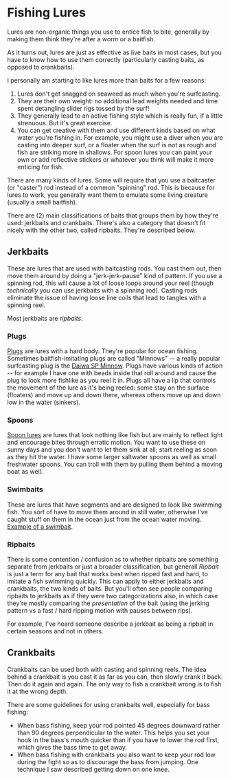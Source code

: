 # Fishing Lures

Lures are non-organic things you use to entice fish to bite, generally by making them think
they're after a worm or a baitfish.

As it turns out, lures are just as effective as live baits in most cases, but you have to know
how to use them correctly (particularly casting baits, as opposed to crankbaits).

I personally am starting to like lures more than baits for a few reasons:

1. Lures don't get snagged on seaweed as much when you're surfcasting.
2. They are their own weight: no additional lead weights needed and time spent detangling slider rigs tossed by the surf!
3. They generally lead to an active fishing style which is really fun, if a little strenuous. But it's great exercise.
4. You can get creative with them and use different kinds based on what water you're fishing in. For example, you might use a diver when you are casting into deeper surf, or a floater when the surf is not as rough and fish are striking more in shallows. For spoon lures you can paint your own or add reflective stickers or whatever you think will make it more enticing for fish.

There are many kinds of lures. Some will require that you use a baitcaster (or "caster") rod
instead of a common "spinning" rod. This is because for lures to work, you generally want them
to emulate some living creature (usually a small baitfish).

There are (2) main classifications of baits that groups them by how they're used: jerkbaits and crankbaits. There's also a category that doesn't fit nicely with the other two, called ripbaits. They're described below.

## Jerkbaits

These are lures that are used with baitcasting rods. You cast them out, then move them around by
doing a "jerk-jerk-pause" kind of pattern. If you use a spinning rod, this will cause a lot of
loose loops around your reel (though _technically_ you can use jerkbaits with a spinning rod).
Casting rods eliminate the issue of having loose line coils that lead to tangles with a
spinning reel.

Most jerkbaits are _ripbaits_.

### Plugs

[Plugs](https://en.wikipedia.org/wiki/Plug_(fishing)) are lures with a hard body. They're popular for ocean fishing. Sometimes baitfish-imitating plugs are called "Minnows" -- a really popular surfcasting plug is the [Daiwa SP Minnow](https://www.amazon.com/Diawa-Minnow-DSPM15F24-Blue-mackerel/dp/B003ZZBECU). Plugs have various kinds of action -- for example I have one with beads inside that roll around and cause the plug to look more fishlike as you reel it in. Plugs all have a lip that controls the movement of the lure as it's being reeled: some stay on the surface (floaters) and move up and down there, whereas others move up and down low in the water (sinkers).

### Spoons

[Spoon lures](https://en.wikipedia.org/wiki/Spoon_lure) are lures that look nothing like fish but are mainly to reflect light  and encourage bites through erratic motion. You want to use these on sunny days and you don't want to let them sink at all; start reeling as soon as they hit the water. I have some larger saltwater spoons as well as small freshwater spoons. You can troll with them by pulling them behind a moving boat as well.

### Swimbaits

These are lures that have segments and are designed to look like swimming fish. You sort of have to move them around in still water, otherwise I've caught stuff on them in the ocean just from the ocean water moving. [Example of a swimbait](https://www.amazon.com/Blue-Gill-Panfish-Talipia-Fishing/dp/B00RC9A66A).

### Ripbaits

There is some contention / confusion as to whether ripbaits are something separate from jerkbaits
or just a broader classification, but generall _Ripbait_ is just a term for any bait that works
best when ripped fast and hard, to imitate a fish swimming quickly. This can apply to either
jerkbaits and crankbaits, the two kinds of baits. But you'll often see people comparing ripbaits
to jerkbaits as if they were two categorizations also, in which case they're mostly comparing the
_presentation_ of the bait (using the jerking pattern vs a fast / hard ripping motion with pauses
between rips).

For example, I've heard someone describe a jerkbait as being a ripbait in certain seasons
and not in others.

## Crankbaits

Crankbaits can be used both with casting and spinning reels. The idea behind a crankbait is you cast it as far as you can, then slowly crank it back. Then do it again and again. The only way to fish a crankbait wrong is to fish it at the wrong depth.

There are some guidelines for using crankbaits well, especially for bass fishing:

* When bass fishing, keep your rod pointed 45 degrees downward rather than 90 degrees perpendicular
to the water. This helps you set your hook in the bass's mouth quicker than if you have to lower the
rod first, which gives the bass time to get away.
* When bass fishing with crankbaits you also want to keep your rod low during the fight so as to
discourage the bass from jumping. One technique I saw described getting down on one knee.
